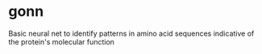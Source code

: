 # gonn
Basic neural net to identify patterns in amino acid sequences indicative of the protein's molecular function
